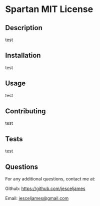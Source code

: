 # Spartan MIT License

## Description                          
test           
           
## Installation
test
           
## Usage
test

## Contributing 
test  

## Tests 
test

## Questions
For any additional questions, contact me at: 

 Github: https://github.com/jesceljames 

 Email: jesceljames@gmail.com